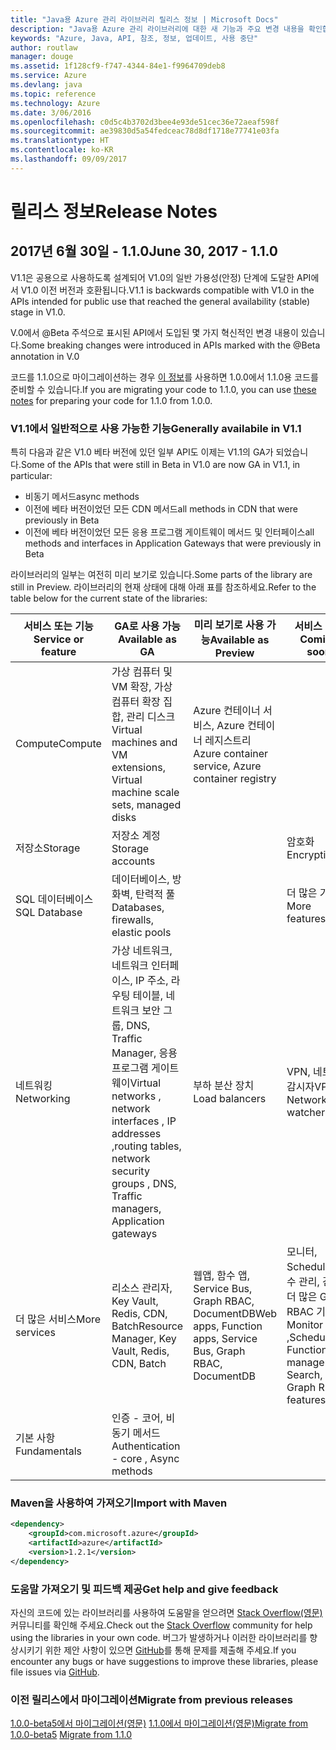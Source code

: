 ```yaml
---
title: "Java용 Azure 관리 라이브러리 릴리스 정보 | Microsoft Docs"
description: "Java용 Azure 관리 라이브러리에 대한 새 기능과 주요 변경 내용을 확인합니다."
keywords: "Azure, Java, API, 참조, 정보, 업데이트, 사용 중단"
author: routlaw
manager: douge
ms.assetid: 1f128cf9-f747-4344-84e1-f9964709deb8
ms.service: Azure
ms.devlang: java
ms.topic: reference
ms.technology: Azure
ms.date: 3/06/2016
ms.openlocfilehash: c0d5c4b3702d3bee4e93de51cec36e72aeaf598f
ms.sourcegitcommit: ae39830d5a54fedceac78d8df1718e77741e03fa
ms.translationtype: HT
ms.contentlocale: ko-KR
ms.lasthandoff: 09/09/2017
---
```

# <a name="release-notes"></a><span data-ttu-id="dbb1b-104">릴리스 정보</span><span class="sxs-lookup"><span data-stu-id="dbb1b-104">Release Notes</span></span> 

## <a name="june-30-2017---110"></a><span data-ttu-id="dbb1b-105">2017년 6월 30일 - 1.1.0</span><span class="sxs-lookup"><span data-stu-id="dbb1b-105">June 30, 2017 - 1.1.0</span></span> 

<span data-ttu-id="dbb1b-106">V1.1은 공용으로 사용하도록 설계되어 V1.0의 일반 가용성(안정) 단계에 도달한 API에서 V1.0 이전 버전과 호환됩니다.</span><span class="sxs-lookup"><span data-stu-id="dbb1b-106">V1.1 is backwards compatible with V1.0 in the APIs intended for public use that reached the general availability (stable) stage in V1.0.</span></span>

<span data-ttu-id="dbb1b-107">V.0에서 @Beta 주석으로 표시된 API에서 도입된 몇 가지 혁신적인 변경 내용이 있습니다.</span><span class="sxs-lookup"><span data-stu-id="dbb1b-107">Some breaking changes were introduced in APIs marked with the @Beta annotation in V.0</span></span>

<span data-ttu-id="dbb1b-108">코드를 1.1.0으로 마이그레이션하는 경우 [이 정보](https://github.com/Azure/azure-sdk-for-java/blob/master/notes/prepare-for-1.1.0.md)를 사용하면 1.0.0에서 1.1.0용 코드를 준비할 수 있습니다.</span><span class="sxs-lookup"><span data-stu-id="dbb1b-108">If you are migrating your code to 1.1.0, you can use [these notes](https://github.com/Azure/azure-sdk-for-java/blob/master/notes/prepare-for-1.1.0.md) for preparing your code for 1.1.0 from 1.0.0.</span></span>

### <a name="generally-availabile-in-v11"></a><span data-ttu-id="dbb1b-109">V1.1에서 일반적으로 사용 가능한 기능</span><span class="sxs-lookup"><span data-stu-id="dbb1b-109">Generally availabile in V1.1</span></span>

<span data-ttu-id="dbb1b-110">특히 다음과 같은 V1.0 베타 버전에 있던 일부 API도 이제는 V1.1의 GA가 되었습니다.</span><span class="sxs-lookup"><span data-stu-id="dbb1b-110">Some of the APIs that were still in Beta in V1.0 are now GA in V1.1, in particular:</span></span>

- <span data-ttu-id="dbb1b-111">비동기 메서드</span><span class="sxs-lookup"><span data-stu-id="dbb1b-111">async methods</span></span>
- <span data-ttu-id="dbb1b-112">이전에 베타 버전이었던 모든 CDN 메서드</span><span class="sxs-lookup"><span data-stu-id="dbb1b-112">all methods in CDN that were previously in Beta</span></span>
- <span data-ttu-id="dbb1b-113">이전에 베타 버전이었던 모든 응용 프로그램 게이트웨이 메서드 및 인터페이스</span><span class="sxs-lookup"><span data-stu-id="dbb1b-113">all methods and interfaces in Application Gateways that were previously in Beta</span></span>

 <span data-ttu-id="dbb1b-114">라이브러리의 일부는 여전히 미리 보기로 있습니다.</span><span class="sxs-lookup"><span data-stu-id="dbb1b-114">Some parts of the library are still in Preview.</span></span> <span data-ttu-id="dbb1b-115">라이브러리의 현재 상태에 대해 아래 표를 참조하세요.</span><span class="sxs-lookup"><span data-stu-id="dbb1b-115">Refer to the table below for the current state of the libraries:</span></span>

<span data-ttu-id="dbb1b-116">서비스 또는 기능</span><span class="sxs-lookup"><span data-stu-id="dbb1b-116">Service or feature</span></span> | <span data-ttu-id="dbb1b-117">GA로 사용 가능</span><span class="sxs-lookup"><span data-stu-id="dbb1b-117">Available as GA</span></span> | <span data-ttu-id="dbb1b-118">미리 보기로 사용 가능</span><span class="sxs-lookup"><span data-stu-id="dbb1b-118">Available as Preview</span></span>  | <span data-ttu-id="dbb1b-119">서비스 예정</span><span class="sxs-lookup"><span data-stu-id="dbb1b-119">Coming soon</span></span> |
---------|---------|---------|---------|
<span data-ttu-id="dbb1b-120">Compute</span><span class="sxs-lookup"><span data-stu-id="dbb1b-120">Compute</span></span>  | <span data-ttu-id="dbb1b-121">가상 컴퓨터 및 VM 확장, 가상 컴퓨터 확장 집합, 관리 디스크</span><span class="sxs-lookup"><span data-stu-id="dbb1b-121">Virtual machines and VM extensions, Virtual machine scale sets, managed disks</span></span>   | <span data-ttu-id="dbb1b-122">Azure 컨테이너 서비스, Azure 컨테이너 레지스트리</span><span class="sxs-lookup"><span data-stu-id="dbb1b-122">Azure container service, Azure container registry</span></span> |    |
<span data-ttu-id="dbb1b-123">저장소</span><span class="sxs-lookup"><span data-stu-id="dbb1b-123">Storage</span></span>   |  <span data-ttu-id="dbb1b-124">저장소 계정</span><span class="sxs-lookup"><span data-stu-id="dbb1b-124">Storage accounts</span></span>       |         |   <span data-ttu-id="dbb1b-125">암호화</span><span class="sxs-lookup"><span data-stu-id="dbb1b-125">Encryption</span></span>      |
<span data-ttu-id="dbb1b-126">SQL 데이터베이스</span><span class="sxs-lookup"><span data-stu-id="dbb1b-126">SQL Database</span></span>  | <span data-ttu-id="dbb1b-127">데이터베이스, 방화벽, 탄력적 풀</span><span class="sxs-lookup"><span data-stu-id="dbb1b-127">Databases, firewalls, elastic pools</span></span>        |         |   <span data-ttu-id="dbb1b-128">더 많은 기능</span><span class="sxs-lookup"><span data-stu-id="dbb1b-128">More features</span></span>      |
<span data-ttu-id="dbb1b-129">네트워킹</span><span class="sxs-lookup"><span data-stu-id="dbb1b-129">Networking</span></span>    |  <span data-ttu-id="dbb1b-130">가상 네트워크, 네트워크 인터페이스, IP 주소, 라우팅 테이블, 네트워크 보안 그룹, DNS, Traffic Manager, 응용 프로그램 게이트웨이</span><span class="sxs-lookup"><span data-stu-id="dbb1b-130">Virtual networks , network interfaces , IP addresses ,routing tables, network security groups , DNS, Traffic managers, Application gateways</span></span>  |    <span data-ttu-id="dbb1b-131">부하 분산 장치</span><span class="sxs-lookup"><span data-stu-id="dbb1b-131">Load balancers</span></span>     |   <span data-ttu-id="dbb1b-132">VPN, 네트워크 감시자</span><span class="sxs-lookup"><span data-stu-id="dbb1b-132">VPN, Network watchers</span></span>   |
<span data-ttu-id="dbb1b-133">더 많은 서비스</span><span class="sxs-lookup"><span data-stu-id="dbb1b-133">More services</span></span>    |  <span data-ttu-id="dbb1b-134">리소스 관리자, Key Vault, Redis, CDN, Batch</span><span class="sxs-lookup"><span data-stu-id="dbb1b-134">Resource Manager, Key Vault, Redis,  CDN, Batch</span></span>       |  <span data-ttu-id="dbb1b-135">웹앱, 함수 앱, Service Bus, Graph RBAC, DocumentDB</span><span class="sxs-lookup"><span data-stu-id="dbb1b-135">Web apps, Function apps, Service Bus, Graph RBAC, DocumentDB</span></span>   | <span data-ttu-id="dbb1b-136">모니터, Scheduler, 함수 관리, 검색, 더 많은 Graph RBAC 기능</span><span class="sxs-lookup"><span data-stu-id="dbb1b-136">Monitor ,Scheduler, Functions management, Search, more Graph RBAC features</span></span>        |
<span data-ttu-id="dbb1b-137">기본 사항</span><span class="sxs-lookup"><span data-stu-id="dbb1b-137">Fundamentals</span></span>     |   <span data-ttu-id="dbb1b-138">인증 - 코어, 비동기 메서드</span><span class="sxs-lookup"><span data-stu-id="dbb1b-138">Authentication - core , Async methods</span></span>       |      |         |

### <a name="import-with-maven"></a><span data-ttu-id="dbb1b-139">Maven을 사용하여 가져오기</span><span class="sxs-lookup"><span data-stu-id="dbb1b-139">Import with Maven</span></span>

```XML
<dependency>
    <groupId>com.microsoft.azure</groupId>
    <artifactId>azure</artifactId>
    <version>1.2.1</version>
</dependency>
```

### <a name="get-help-and-give-feedback"></a><span data-ttu-id="dbb1b-140">도움말 가져오기 및 피드백 제공</span><span class="sxs-lookup"><span data-stu-id="dbb1b-140">Get help and give feedback</span></span>

<span data-ttu-id="dbb1b-141">자신의 코드에 있는 라이브러리를 사용하여 도움말을 얻으려면 [Stack Overflow(영문)](http://stackoverflow.com/questions/tagged/azure-java-sdk) 커뮤니티를 확인해 주세요.</span><span class="sxs-lookup"><span data-stu-id="dbb1b-141">Check out the [Stack Overflow](http://stackoverflow.com/questions/tagged/azure-java-sdk) community for help using the libraries in your own code.</span></span> <span data-ttu-id="dbb1b-142">버그가 발생하거나 이러한 라이브러리를 향상시키기 위한 제안 사항이 있으면 [GitHub](https://github.com/Azure/azure-sdk-for-java/issues)를 통해 문제를 제출해 주세요.</span><span class="sxs-lookup"><span data-stu-id="dbb1b-142">If you encounter any bugs or have suggestions to improve these libraries, please file issues via [GitHub](https://github.com/Azure/azure-sdk-for-java/issues).</span></span>

### <a name="migrate-from-previous-releases"></a><span data-ttu-id="dbb1b-143">이전 릴리스에서 마이그레이션</span><span class="sxs-lookup"><span data-stu-id="dbb1b-143">Migrate from previous releases</span></span>

<span data-ttu-id="dbb1b-144">[1.0.0-beta5에서 마이그레이션(영문)](https://github.com/Azure/azure-sdk-for-java/blob/master/notes/prepare-for-1.0.0.md) [1.1.0에서 마이그레이션(영문)](https://github.com/Azure/azure-sdk-for-java/blob/master/notes/prepare-for-1.1.0.md)</span><span class="sxs-lookup"><span data-stu-id="dbb1b-144">[Migrate from 1.0.0-beta5](https://github.com/Azure/azure-sdk-for-java/blob/master/notes/prepare-for-1.0.0.md)  [Migrate from 1.1.0](https://github.com/Azure/azure-sdk-for-java/blob/master/notes/prepare-for-1.1.0.md)</span></span>


